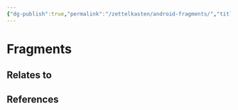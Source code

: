 ```yaml
---
{"dg-publish":true,"permalink":"/zettelkasten/android-fragments/","title":"Fragments","tags":["status/todo","core/tech/android"],"noteIcon":"","created":"2023-10-11T17:40:12.580+01:00"}
---
```



# Fragments






## Relates to
## References
